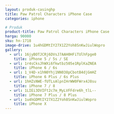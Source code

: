```yaml
---
layout: produk-casinghp
title: Paw Patrol Characters iPhone Case
categories: iphone

# Produk
product-title: Paw Patrol Characters iPhone Case
harga: 90000
sku: hn-1718
image-drive: 1u4hGDMtIY27X1Z2Yoh8SnKwJiulWopro
gallery:
  - url: 16jyBOTJCRj6DVsJ7AAH0HFiTUlhFpge0
    title: iPhone 5 / 5s / SE
  - url: 1r4sCksJhWXi6fkwtbz505e1RplKaZNEA
    title: iPhone 6 / 6s
  - url: 1_V4D-x1hN0Yhj1NN038pCbotB4djGmHZ
    title: iPhone 6 Plus / 6s Plus
  - url: 1hHZsNWE-fUTLsAlpnIHrWW0FWrx4J8su
    title: iPhone 7 / 8
  - url: 1LIEi3DVIFt2c7m_MyLVFFdre6h_tlL--
    title: iPhone 7 Plus / 8 Plus
  - url: 1u4hGDMtIY27X1Z2Yoh8SnKwJiulWopro
    title: iPhone X
---
```

